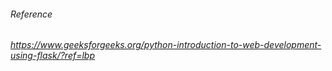 ###### Reference
###### https://www.geeksforgeeks.org/python-introduction-to-web-development-using-flask/?ref=lbp
